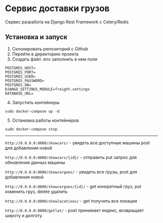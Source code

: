 # Сервис доставки грузов
Сервис разработа на Django Rest Framework с Celery/Redis

## Установка и запуск


1. Склонировать репозиторий с Github
2. Перейти в директорию проекта
3. Создать файл .env заполнить в нем поля 
```
POSTGRES_HOST=
POSTGRES_PORT=
POSTGRES_USER=
POSTGRES_PASSWORD=
POSTGRES_DB=
DJANGO_SETTINGS_MODULE=freight.settings
DATABASE_URL=
```
4. Запустить контейнеры
```
sudo docker-compose up -d
```
5. Остановка работы контейнеров
```
sudo docker-compose stop
```
***
```http://0.0.0.0:8000/showcars/``` - увидеть все доступные машины post для добавления новой

```http://0.0.0.0:8000/showcars/{id}/``` -  отправить put запрос для обновления данных машины

```http://0.0.0.0:8000/showcargoes/``` - увидеть все грузы, post для добавления новой

```http://0.0.0.0:8000/showcargoes/{id}/``` - get конкретный груз, put изменить груз, delete удалить

```http://0.0.0.0:8000/showlocations/``` - get получить все локации

```http://0.0.0.0:8000/getlat/``` - post принимает индекс, возвращает широту и долготу.
